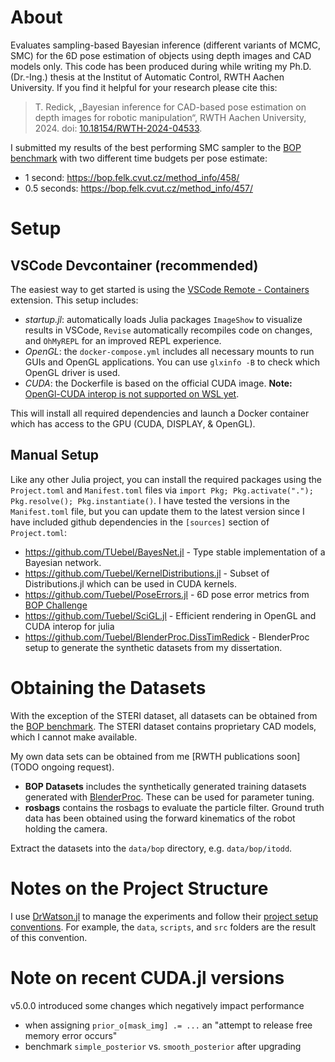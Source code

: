 # About
Evaluates sampling-based Bayesian inference (different variants of MCMC, SMC) for the 6D pose estimation of objects using depth images and CAD models only.
This code has been produced during while writing my Ph.D. (Dr.-Ing.) thesis at the Institut of Automatic Control, RWTH Aachen University.
If you find it helpful for your research please cite this:
> T. Redick, „Bayesian inference for CAD-based pose estimation on depth images for robotic manipulation“, RWTH Aachen University, 2024. doi: [10.18154/RWTH-2024-04533](https://doi.org/10.18154/RWTH-2024-04533).

I submitted my results of the best performing SMC sampler to the [BOP benchmark](https://bop.felk.cvut.cz/home/) with two different time budgets per pose estimate:
* 1 second: https://bop.felk.cvut.cz/method_info/458/
* 0.5 seconds: https://bop.felk.cvut.cz/method_info/457/

# Setup
## VSCode Devcontainer (recommended)
The easiest way to get started is using the [VSCode Remote - Containers](https://code.visualstudio.com/docs/remote/containers) extension.
This setup includes:
- *startup.jl*: automatically loads Julia packages `ImageShow` to visualize results in VSCode, `Revise` automatically recompiles code on changes, and `OhMyREPL` for an improved REPL experience.
- *OpenGL*: the `docker-compose.yml` includes all necessary mounts to run GUIs and OpenGL applications. You can use `glxinfo -B` to check which OpenGL driver is used.
- *CUDA*: the Dockerfile is based on the official CUDA image. **Note:** [OpenGl-CUDA interop is not supported on WSL yet](https://docs.nvidia.com/cuda/wsl-user-guide/index.html#features-not-yet-supported).

This will install all required dependencies and launch a Docker container which has access to the GPU (CUDA, DISPLAY, & OpenGL).


## Manual Setup
Like any other Julia project, you can install the required packages using the `Project.toml` and `Manifest.toml` files via `import Pkg; Pkg.activate("."); Pkg.resolve(); Pkg.instantiate()`.
I have tested the versions in the `Manifest.toml` file, but you can update them to the latest version since I have included  github dependencies in the `[sources]` section of `Project.toml`:
* https://github.com/TUebel/BayesNet.jl - Type stable implementation of a Bayesian network.
* https://github.com/Tuebel/KernelDistributions.jl - Subset of Distributions.jl which can be used in CUDA kernels.
* https://github.com/Tuebel/PoseErrors.jl - 6D pose error metrics from [BOP Challenge](https://bop.felk.cvut.cz/home/)
* https://github.com/Tuebel/SciGL.jl - Efficient rendering in OpenGL and CUDA interop for julia
* https://github.com/Tuebel/BlenderProc.DissTimRedick - BlenderProc setup to generate the synthetic datasets from my dissertation. 

# Obtaining the Datasets
With the exception of the STERI dataset, all datasets can be obtained from the [BOP benchmark](https://bop.felk.cvut.cz/home/).
The STERI dataset contains proprietary CAD models, which I cannot make available.

My own data sets can be obtained from me [RWTH publications soon](TODO ongoing request).
- **BOP Datasets** includes the synthetically generated training datasets generated with [BlenderProc](https://github.com/DLR-RM/BlenderProc). These can be used for parameter tuning.
- **rosbags** contains the rosbags to evaluate the particle filter. Ground truth data has been obtained using the forward kinematics of the robot holding the camera.

Extract the datasets into the `data/bop` directory, e.g. `data/bop/itodd`.

# Notes on the Project Structure
I use [DrWatson.jl](https://juliadynamics.github.io/DrWatson.jl/stable/) to manage the experiments and follow their [project setup conventions](https://juliadynamics.github.io/DrWatson.jl/stable/project/).
For example, the `data`, `scripts`, and `src` folders are the result of this convention.

# Note on recent CUDA.jl versions
v5.0.0 introduced some changes which negatively impact performance
* when assigning `prior_o[mask_img] .= ...` an "attempt to release free memory error occurs"
* benchmark `simple_posterior` vs. `smooth_posterior` after upgrading
